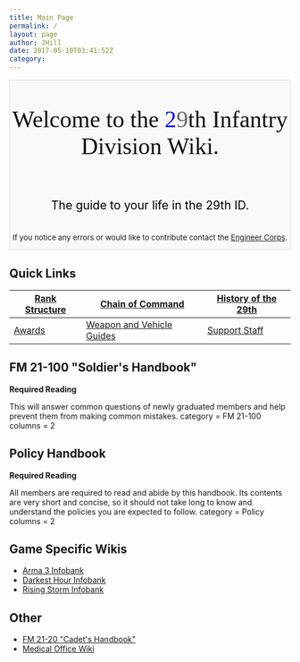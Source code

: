 ```yaml
---
title: Main Page
permalink: /
layout: page
author: JHill
date: 2017-05-10T03:41:52Z
category: 
---
```

<div style="width=%100; background:#f9f9f9; border:1px solid #ddd; margin: 1.2em 0 6 px 0;">

<div style="text-align: center;">

<div style="font-family: Algerian; font-size:300%; margin:0; padding:.1em; color:#111;">

Welcome to the <font color=blue>2</font><font color=dimGrey>9</font>th
Infantry Division Wiki.

</div>

<div style="font-size:150%; border:none; margin:0; padding:.1em; color:#000;">

The guide to your life in the 29th ID.

</div>

<div style="top:+0.2em; font-size:95%;">

If you notice any errors or would like to contribute contact the
[Engineer Corps](http://personnel.29th.org/#units/Eng).

</div>

</div>

</div>

## Quick Links

| [Rank Structure](Rank_Structure "wikilink") | [Chain of Command](Chain_of_Command "wikilink")                   | [History of the 29th](History_of_the_29th "wikilink") |
| ------------------------------------------- | ----------------------------------------------------------------- | ----------------------------------------------------- |
| [Awards](Awards "wikilink")                 | [Weapon and Vehicle Guides](Weapon_and_Vehicle_Guides "wikilink") | [Support Staff](Battalion_Support_Staff "wikilink")   |

## FM 21-100 "Soldier's Handbook"

**Required Reading**

This will answer common questions of newly graduated members and help
prevent them from making common mistakes. <DPL> category = FM 21-100
columns = 2 </DPL>

## Policy Handbook

**Required Reading**

All members are required to read and abide by this handbook. Its
contents are very short and concise, so it should not take long to know
and understand the policies you are expected to follow. <DPL> category =
Policy columns = 2 </DPL>

## Game Specific Wikis

  - [Arma 3 Infobank](http://www.29th.org/a3/)
  - [Darkest Hour Infobank](http://www.29th.org/dh)
  - [Rising Storm Infobank](http://www.29th.org/rs/)

## Other

  - [FM 21-20 "Cadet's
    Handbook"](FM_21-20_"Cadet's_Handbook" "wikilink")
  - [Medical Office Wiki](http://29th.org/medical)

